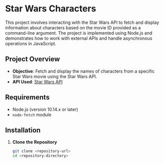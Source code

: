 # Star Wars Characters

This project involves interacting with the Star Wars API to fetch and display information about characters based on the movie ID provided as a command-line argument. The project is implemented using Node.js and demonstrates how to work with external APIs and handle asynchronous operations in JavaScript.

## Project Overview

- **Objective**: Fetch and display the names of characters from a specific Star Wars movie using the Star Wars API.
- **API Used**: [Star Wars API](https://swapi.dev/)

## Requirements

- Node.js (version 10.14.x or later)
- `node-fetch` module

## Installation

1. **Clone the Repository**

   ```bash
   git clone <repository-url>
   cd <repository-directory>
